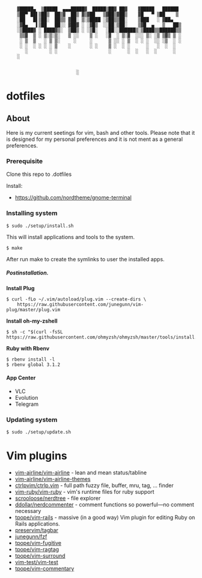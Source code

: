 
```

    ▓█████▄  ▒█████  ▄▄▄█████▓  █████▒██▓ ██▓    ▓█████   ██████
    ▒██▀ ██▌▒██▒  ██▒▓  ██▒ ▓▒▓██   ▒▓██▒▓██▒    ▓█   ▀ ▒██    ▒
    ░██   █▌▒██░  ██▒▒ ▓██░ ▒░▒████ ░▒██▒▒██░    ▒███   ░ ▓██▄
    ░▓█▄   ▌▒██   ██░░ ▓██▓ ░ ░▓█▒  ░░██░▒██░    ▒▓█  ▄   ▒   ██▒
    ░▒████▓ ░ ████▓▒░  ▒██▒ ░ ░▒█░   ░██░░██████▒░▒████▒▒██████▒▒
     ▒▒▓  ▒ ░ ▒░▒░▒░   ▒ ░░    ▒ ░   ░▓  ░ ▒░▓  ░░░ ▒░ ░▒ ▒▓▒ ▒ ░
     ░ ▒  ▒   ░ ▒ ▒░     ░     ░      ▒ ░░ ░ ▒  ░ ░ ░  ░░ ░▒  ░ ░
     ░ ░  ░ ░ ░ ░ ▒    ░       ░ ░    ▒ ░  ░ ░      ░   ░  ░  ░
       ░        ░ ░                   ░      ░  ░   ░  ░      ░
    ░


                          ░
```


# dotfiles

## About
Here is my current seetings for vim, bash and other tools. Please note that it is designed for my personal preferences and it is not ment as a general preferences.

### Prerequisite

Clone this repo to .dotfiles

Install:
* https://github.com/nordtheme/gnome-terminal

### Installing system

```console
$ sudo ./setup/install.sh
```
This will install applications and tools to the system.

```console
$ make
```
After run make to create the symlinks to user the installed apps.

##### Postinstallation.

__Install Plug__
```console
$ curl -fLo ~/.vim/autoload/plug.vim --create-dirs \
    https://raw.githubusercontent.com/junegunn/vim-plug/master/plug.vim
```

__Install oh-my-zshell__
```console
$ sh -c "$(curl -fsSL https://raw.githubusercontent.com/ohmyzsh/ohmyzsh/master/tools/install.sh)"
```

__Ruby with Rbenv__
```console
$ rbenv install -l
$ rbenv global 3.1.2
```



#### App Center
* VLC
* Evolution
* Telegram


### Updating system

```console
$ sudo ./setup/update.sh
```

# Vim plugins

* [vim-airline/vim-airline](https://github.com/vim-airline/vim-airline) - lean and mean status/tabline
* [vim-airline/vim-airline-themes](https://github.com/vim-airline/vim-airline-themes)
* [ctrlpvim/ctrlp.vim](https://github.com/ctrlpvim/ctrlp.vim) - full path fuzzy file, buffer, mru, tag, ... finder
* [vim-ruby/vim-ruby](https://github.com/vim-ruby/vim-ruby) - vim's runtime files for ruby support
* [scrooloose/nerdtree](https://github.com/preservim/nerdtree) - file explorer
* [ddollar/nerdcommenter](https://github.com/preservim/nerdcommenter) - comment functions so powerful—no comment necessary
* [tpope/vim-rails](https://github.com/tpope/vim-rails) - massive (in a good way) Vim plugin for editing Ruby on Rails applications.
* [preservim/tagbar]()
* [junegunn/fzf]()
* [tpope/vim-fugitive]()
* [tpope/vim-ragtag]()
* [tpope/vim-surround]()
* [vim-test/vim-test]()
* [tpope/vim-commentary]()


